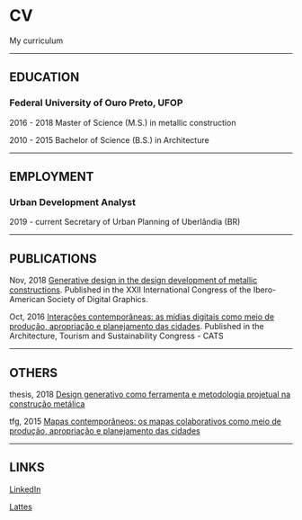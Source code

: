 # CV
My curriculum

----

## EDUCATION

### **Federal University of Ouro Preto, UFOP**


2016 - 2018	Master of Science (M.S.) in metallic construction

2010 - 2015 Bachelor of Science (B.S.) in Architecture

----

## EMPLOYMENT

### **Urban Development Analyst**

2019 - current Secretary of Urban Planning of Uberlândia (BR)

----

## PUBLICATIONS


Nov, 2018 [Generative design in the design development of metallic constructions](http://www.proceedings.blucher.com.br/article-details/29707).
Published in the XXII International Congress of the Ibero-American Society of Digital Graphics.

Oct, 2016  [Interações contemporâneas: as mídias digitais como meio de produção, apropriação e planejamento das cidades](https://github.com/renatogcruz/CV/blob/master/others/paper_cats_2016.pdf). Published in the Architecture, Tourism and Sustainability Congress - CATS

----

## OTHERS

thesis, 2018 [Design generativo como ferramenta e metodologia projetual na construção metálica](http://www.repositorio.ufop.br/handle/123456789/10640)

tfg, 2015 [Mapas contemporâneos: os mapas colaborativos como meio de produção, apropriação e planejamento das cidades](https://github.com/renatogcruz/CV/blob/master/others/tfg_renatogcruz.pdf)

----

## LINKS

[LinkedIn](https://www.linkedin.com/in/renato-g-cruz-81632965/)

[Lattes](http://buscatextual.cnpq.br/buscatextual/visualizacv.do?id=K4388894U9)
